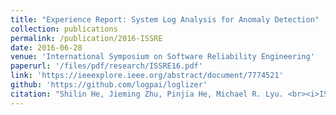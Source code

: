 ```yaml
---
title: "Experience Report: System Log Analysis for Anomaly Detection"
collection: publications
permalink: /publication/2016-ISSRE
date: 2016-06-28
venue: 'International Symposium on Software Reliability Engineering'
paperurl: '/files/pdf/research/ISSRE16.pdf'
link: 'https://ieeexplore.ieee.org/abstract/document/7774521'
github: 'https://github.com/logpai/loglizer'
citation: "Shilin He, Jieming Zhu, Pinjia He, Michael R. Lyu. <br><i>ISSRE'16: International Symposium on Software Reliability Engineering</i><br><b>Most Influential Paper Award</b>"
---
```


